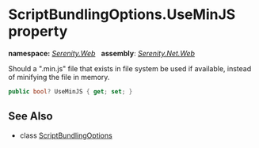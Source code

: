 # ScriptBundlingOptions.UseMinJS property
**namespace:** *[Serenity.Web](../../README.md#serenity.web-namespace)*   **assembly**: *[Serenity.Net.Web](../../README.md)*

Should a ".min.js" file that exists in file system be used if available, instead of minifying the file in memory.

```csharp
public bool? UseMinJS { get; set; }
```

## See Also

* class [ScriptBundlingOptions](../ScriptBundlingOptions.md)